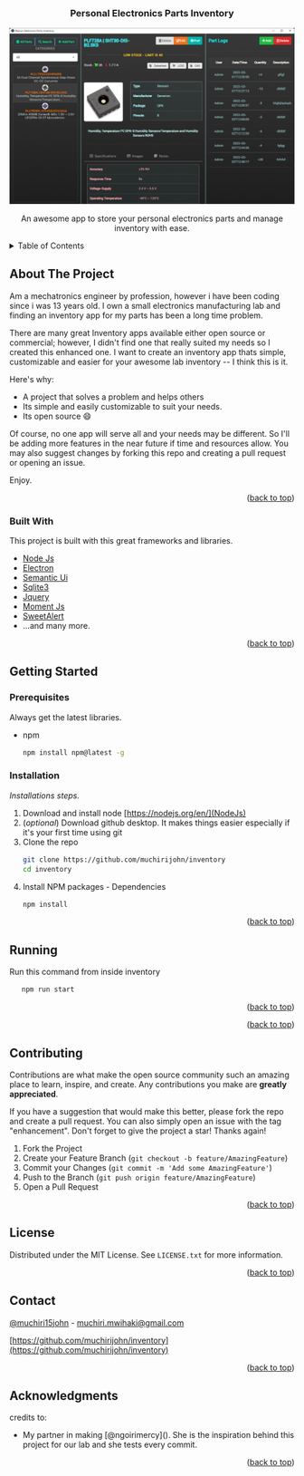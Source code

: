 <div id="top"></div>
<!-- PROJECT LOGO -->
<br />
<div align="center">
    <h3 align="center">Personal Electronics Parts Inventory</h3>
  <a href="https://github.com/muchirijohn/inventory">
    <img src="docs/app.png" alt="Logo" max-width="600" max-height="600">
  </a>

  

  <p align="center">
    An awesome app to store your personal electronics parts and manage inventory with ease.
</div>


<!-- TABLE OF CONTENTS -->
<details>
  <summary>Table of Contents</summary>
  <ol>
    <li>
      <a href="#about-the-project">About The Project</a>
      <ul>
        <li><a href="#built-with">Built With</a></li>
      </ul>
    </li>
    <li>
      <a href="#getting-started">Getting Started</a>
      <ul>
        <li><a href="#prerequisites">Prerequisites</a></li>
        <li><a href="#installation">Installation</a></li>
      </ul>
    </li>
    <li><a href="#running">Usage</a></li>
    <li><a href="#contributing">Contributing</a></li>
    <li><a href="#license">License</a></li>
    <li><a href="#contact">Contact</a></li>
    <li><a href="#acknowledgments">Acknowledgments</a></li>
  </ol>
</details>



<!-- ABOUT THE PROJECT -->
## About The Project
Am a mechatronics engineer by profession, however i have been coding since i was 13 years old. I own a small electronics manufacturing lab and finding an inventory app for my parts has been a long time problem.

There are many great Inventory apps available either open source or commercial; however, I didn't find one that really suited my needs so I created this enhanced one. I want to create an inventory app thats simple, customizable and easier for your awesome lab inventory -- I think this is it.

Here's why:
* A project that solves a problem and helps others
* Its simple and easily customizable to suit your needs.
* Its open source :smile:

Of course, no one app will serve all and your needs may be different. So I'll be adding more features in the near future if time and resources allow. You may also suggest changes by forking this repo and creating a pull request or opening an issue.

Enjoy.

<p align="right">(<a href="#top">back to top</a>)</p>



### Built With

This project is built with this great frameworks and libraries.

* [Node Js](https://nodejs.org/en/)
* [Electron](https://www.electronjs.org/)
* [Semantic Ui](https://semantic-ui.com/)
* [Sqlite3](https://www.npmjs.com/package/sqlite3)
* [Jquery](https://jquery.com/)
* [Moment Js](https://momentjs.com/)
* [SweetAlert](https://sweetalert.js.org/)
* ...and many more.

<p align="right">(<a href="#top">back to top</a>)</p>



<!-- GETTING STARTED -->
## Getting Started

### Prerequisites

Always get the latest libraries.
* npm
  ```sh
  npm install npm@latest -g
  ```

### Installation

_Installations steps._

1. Download and install node [https://nodejs.org/en/](NodeJs)
2. (_optional_) Download github desktop. It makes things easier especially if it's your first time using git
2. Clone the repo
   ```sh
   git clone https://github.com/muchirijohn/inventory
   cd inventory
   ```
3. Install NPM packages - Dependencies
   ```sh
   npm install
   ```

<p align="right">(<a href="#top">back to top</a>)</p>



<!-- USAGE EXAMPLES -->
## Running
Run this command from inside inventory
```sh
   npm run start
   ```

<p align="right">(<a href="#top">back to top</a>)</p>

<p align="right">(<a href="#top">back to top</a>)</p>



<!-- CONTRIBUTING -->
## Contributing

Contributions are what make the open source community such an amazing place to learn, inspire, and create. Any contributions you make are **greatly appreciated**.

If you have a suggestion that would make this better, please fork the repo and create a pull request. You can also simply open an issue with the tag "enhancement".
Don't forget to give the project a star! Thanks again!

1. Fork the Project
2. Create your Feature Branch (`git checkout -b feature/AmazingFeature`)
3. Commit your Changes (`git commit -m 'Add some AmazingFeature'`)
4. Push to the Branch (`git push origin feature/AmazingFeature`)
5. Open a Pull Request

<p align="right">(<a href="#top">back to top</a>)</p>



<!-- LICENSE -->
## License

Distributed under the MIT License. See `LICENSE.txt` for more information.

<p align="right">(<a href="#top">back to top</a>)</p>



<!-- CONTACT -->
## Contact

[@muchiri15john](https://twitter.com/muchiri15john) - muchiri.mwihaki@gmail.com

[https://github.com/muchirijohn/inventory](https://github.com/muchirijohn/inventory)

<p align="right">(<a href="#top">back to top</a>)</p>



<!-- ACKNOWLEDGMENTS -->
## Acknowledgments

credits to:
* My partner in making [@ngoirimercy](<a href="https://twitter.com/ngoirimercy" target="_blank"></a>). She is the inspiration behind this project for our lab and she tests every commit.

<p align="right">(<a href="#top">back to top</a>)</p>
